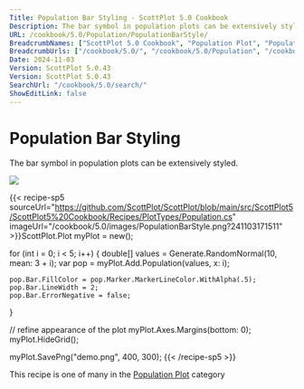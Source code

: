 ```yaml
---
Title: Population Bar Styling - ScottPlot 5.0 Cookbook
Description: The bar symbol in population plots can be extensively styled.
URL: /cookbook/5.0/Population/PopulationBarStyle/
BreadcrumbNames: ["ScottPlot 5.0 Cookbook", "Population Plot", "Population Bar Styling"]
BreadcrumbUrls: ["/cookbook/5.0/", "/cookbook/5.0/Population", "/cookbook/5.0/Population/PopulationBarStyle"]
Date: 2024-11-03
Version: ScottPlot 5.0.43
Version: ScottPlot 5.0.43
SearchUrl: "/cookbook/5.0/search/"
ShowEditLink: false
---
```



<div class='d-flex align-items-center mt-5'>
<h1 class='me-2 text-dark my-0 border-0'>Population Bar Styling</h1>
</div>

The bar symbol in population plots can be extensively styled.

[![](/cookbook/5.0/images/PopulationBarStyle.png?241103171511)](/cookbook/5.0/images/PopulationBarStyle.png?241103171511)

{{< recipe-sp5 sourceUrl="https://github.com/ScottPlot/ScottPlot/blob/main/src/ScottPlot5/ScottPlot5%20Cookbook/Recipes/PlotTypes/Population.cs" imageUrl="/cookbook/5.0/images/PopulationBarStyle.png?241103171511" >}}ScottPlot.Plot myPlot = new();

for (int i = 0; i < 5; i++)
{
    double[] values = Generate.RandomNormal(10, mean: 3 + i);
    var pop = myPlot.Add.Population(values, x: i);

    pop.Bar.FillColor = pop.Marker.MarkerLineColor.WithAlpha(.5);
    pop.Bar.LineWidth = 2;
    pop.Bar.ErrorNegative = false;
}

// refine appearance of the plot
myPlot.Axes.Margins(bottom: 0);
myPlot.HideGrid();

myPlot.SavePng("demo.png", 400, 300);
{{< /recipe-sp5 >}}

<div class='my-5 text-center'>This recipe is one of many in the <a href='/cookbook/5.0/Population'>Population Plot</a> category</div>


